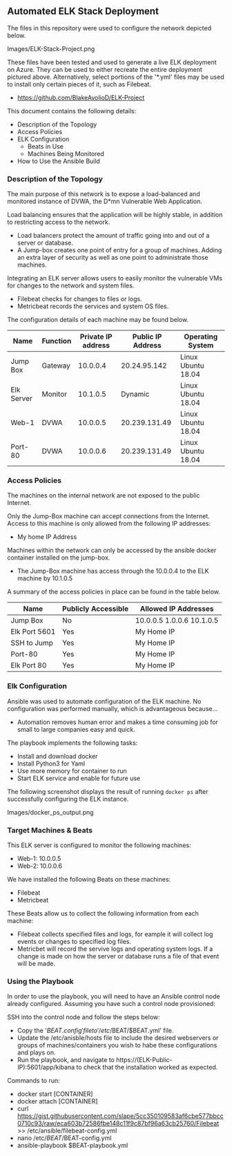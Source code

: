## Automated ELK Stack Deployment

The files in this repository were used to configure the network depicted below.

Images/ELK-Stack-Project.png

These files have been tested and used to generate a live ELK deployment on Azure. They can be used to either recreate the entire deployment pictured above. Alternatively, select portions of the '*.yml' files may be used to install only certain pieces of it, such as Filebeat.

  - https://github.com/BlakeAvolioD/ELK-Project

This document contains the following details:
- Description of the Topology
- Access Policies
- ELK Configuration
  - Beats in Use
  - Machines Being Monitored
- How to Use the Ansible Build


### Description of the Topology

The main purpose of this network is to expose a load-balanced and monitored instance of DVWA, the D*mn Vulnerable Web Application.

Load balancing ensures that the application will be highly stable, in addition to restricting access to the network.

- Load balancers protect the amount of traffic going into and out of a server or database.
- A Jump-box creates one point of entry for a group of machines. Adding an extra layer of security as well as one point to administrate those machines.

Integrating an ELK server allows users to easily monitor the vulnerable VMs for changes to the network and system files.
- Filebeat checks for changes to files or logs.
- Metricbeat records the services and system OS files.

The configuration details of each machine may be found below.


| Name       | Function | Private IP address | Public IP Address | Operating System   |
|------------|----------|--------------------|-------------------|--------------------|
| Jump Box   | Gateway  | 10.0.0.4           | 20.24.95.142      | Linux Ubuntu 18.04 |
| Elk Server | Monitor  | 10.1.0.5           | Dynamic           | Linux Ubuntu 18.04 |
| Web-1      | DVWA     | 10.0.0.5           | 20.239.131.49     | Linux Ubuntu 18.04 |
| Port-80    | DVWA     | 10.0.0.6           | 20.239.131.49     | Linux Ubuntu 18.04 |

### Access Policies

The machines on the internal network are not exposed to the public Internet. 

Only the Jump-Box machine can accept connections from the Internet. Access to this machine is only allowed from the following IP addresses:
- My home IP Address

Machines within the network can only be accessed by the ansible docker container installed on the jump-box.
- The Jump-Box machine has access through the 10.0.0.4 to the ELK machine by 10.1.0.5

A summary of the access policies in place can be found in the table below.

| Name          | Publicly Accessible | Allowed IP Addresses      |
|---------------|---------------------|---------------------------|
| Jump Box      | No                  | 10.0.0.5 1.0.0.6 10.1.0.5 |
| Elk Port 5601 | Yes                 | My Home IP                |
| SSH to Jump   | Yes                 | My Home IP                |
| Port-80       | Yes                 | My Home IP                |
| Elk Port 80   | Yes                 | My Home IP                |

### Elk Configuration

Ansible was used to automate configuration of the ELK machine. No configuration was performed manually, which is advantageous because...
- Automation removes human error and makes a time consuming job for small to large companies easy and quick. 

The playbook implements the following tasks:
- Install and download docker
- Install Python3 for Yaml 
- Use more memory for container to run
- Start ELK service and enable for future use

The following screenshot displays the result of running `docker ps` after successfully configuring the ELK instance.

Images/docker_ps_output.png

### Target Machines & Beats
This ELK server is configured to monitor the following machines:
- Web-1: 10.0.0.5
- Web-2: 10.0.0.6

We have installed the following Beats on these machines:
- Filebeat
- Metricbeat

These Beats allow us to collect the following information from each machine:
- Filebeat collects specified files and logs, for eample it will collect log events or changes to specified log files.
- Metricbet will record the servive logs and operating system logs. If a change is made on how the server or database runs a file of that event will be made.

### Using the Playbook
In order to use the playbook, you will need to have an Ansible control node already configured. Assuming you have such a control node provisioned: 

SSH into the control node and follow the steps below:
- Copy the '$BEAT.config' file to '/etc/$BEAT/$BEAT.yml' file.
- Update the /etc/anisble/hosts file to include the desired webservers or groups of machines/containers you wish to habe these configurations and plays on.
- Run the playbook, and navigate to https://(ELK-Public-IP):5601/app/kibana to check that the installation worked as expected.


Commands to run:
- docker start [CONTAINER]
- docker attach [CONTAINER]
- curl https://gist.githubusercontent.com/slape/5cc350109583af6cbe577bbcc0710c93/raw/eca603b72586fbe148c11f9c87bf96a63cb25760/Filebeat >> /etc/ansible/filebeat-config.yml
- nano /etc/$BEAT/$BEAT-config.yml
- ansible-playbook $BEAT-playbook.yml
